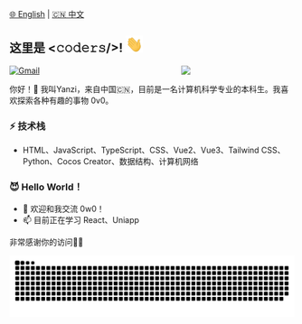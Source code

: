 [🌐 English](README.md) | [🇨🇳 中文](README.zh-CN.md)

## 这里是 <𝚌𝚘𝚍𝚎𝚛𝚜/>! <img src="https://raw.githubusercontent.com/ABSphreak/ABSphreak/master/gifs/Hi.gif" width="30px">

<img align='right' src='https://user-images.githubusercontent.com/5713670/87202985-820dcb80-c2b6-11ea-9f56-7ec461c497c3.gif' width='200'>

[![Gmail](https://img.shields.io/badge/Gmail-D14836?logo=gmail&logoColor=white)](mailto:yanzi7310v0@gmail.com)

你好！👏 我叫Yanzi，来自中国🇨🇳，目前是一名计算机科学专业的本科生。我喜欢探索各种有趣的事物 0v0。

### ⚡ 技术栈

- HTML、JavaScript、TypeScript、CSS、Vue2、Vue3、Tailwind CSS、Python、Cocos Creator、数据结构、计算机网络

### 😈 Hello World！

- 💬 欢迎和我交流 0w0！
- 📫 目前正在学习 React、Uniapp

非常感谢你的访问🎉🎉

![](https://raw.githubusercontent.com/yanzi113/yanzi113/output/github-contribution-grid-snake-dark.svg)
